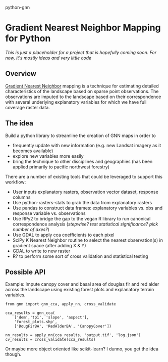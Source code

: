 python-gnn

# Gradient Nearest Neighbor Mapping for Python

*This is just a placeholder for a project that is hopefully coming soon.*
*For now, it's mostly ideas and very little code*

## Overview

[Gradient Nearest Neighbor](http://www.forestencyclopedia.net/p/p3453) mapping is
a technique for estimating detailed characteristics of the landscape based on 
sparse point observations. The observations are imputed to the landscape based on
their correspondence with several underlying explanatory variables for which we
have full coverage raster data. 

## The idea

Build a python library to streamline the creation of GNN maps in order to

* frequently update with new information (e.g. new Landsat imagery as it becomes available)
* explore new variables more easily
* bring the technique to other disciplines and geographies (has been applied primarily to pacific northwest forestry)

There are a number of existing tools that could be leveraged to support this workflow:

* User inputs explanatory rasters, observation vector dataset, response columns
* Use python-rasters-stats to grab the data from explanatory rasters
* Use pandas to construct data frames: explanatory variables vs. obs and response variable vs. observations
* Use RPy2 to bridge the gap to the vegan R library to run canonical correspondence analysis (*stepwise? test statistical significance? pick number of axes?*)
* Use GDAL to apply cca coefficients to each pixel 
* SciPy K Nearest Neighbor routine to select the nearest observation(s) in gradient space (after adding X & Y)
* GDAL to write to new raster
* R? to perform some sort of cross validation and statistical testing

## Possible API

Example: Impute canopy cover and basal area of douglas fir and red alder across 
the landscape using existing forest plots and explanatory terrain variables. 

    from gnn import gnn_cca, apply_nn, cross_validate
    
    cca_results = gnn_cca(
        ['dem','tpi', 'slope', 'aspect'], 
        'forest_plots.shp', 
        ['DougFirBA', 'RedAlderBA', 'CanopyCover'])

    nn_results = apply_nn(cca_results, 'output.tif', 'log.json')
    cv_results = cross_validate(cca_results)

Or maybe more object oriented like scikit-learn? I dunno, you get the idea though.
